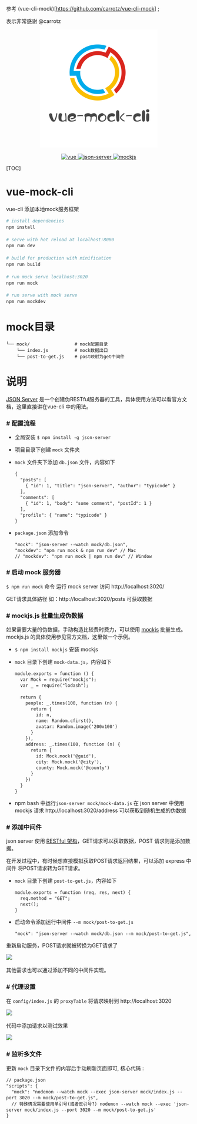 参考 (vue-cli-mock)[https://github.com/carrotz/vue-cli-mock] ;

表示非常感谢 @carrotz

<p align="center">
  <img width="320" src="./readme-logo.png" title="vue-mock-cli" alt="vue-mock-cli">
</p>

<p align="center">
  <a href="https://github.com/vuejs/vue">
    <img src="https://img.shields.io/badge/vue-2.6.10-brightgreen.svg" alt="vue">
  </a>
  <a href="https://github.com/typicode/json-server">
    <img src="https://img.shields.io/badge/jsonserver-0.14.2-brightgreen.svg" alt="json-server">
  </a>
  <a href="http://mockjs.com">
    <img src="https://img.shields.io/badge/MockJs-1.0.1-brightgreen.svg" alt="mockjs">
  </a>
<!-- 
  <a href="https://github.com/ElemeFE/element">
    <img src="https://img.shields.io/badge/element--ui-2.7.0-brightgreen.svg" alt="element-ui">
  </a>
  <a href="https://travis-ci.org/PanJiaChen/vue-element-admin" rel="nofollow">
    <img src="https://travis-ci.org/PanJiaChen/vue-element-admin.svg?branch=master" alt="Build Status">
  </a>
  <a href="https://github.com/PanJiaChen/vue-element-admin/blob/master/LICENSE">
    <img src="https://img.shields.io/github/license/mashape/apistatus.svg" alt="license">
  </a>
  <a href="https://github.com/PanJiaChen/vue-element-admin/releases">
    <img src="https://img.shields.io/github/release/PanJiaChen/vue-element-admin.svg" alt="GitHub release">
  </a>
  <a href="https://gitter.im/vue-element-admin/discuss">
    <img src="https://badges.gitter.im/Join%20Chat.svg" alt="gitter">
  </a>
  <a href="https://panjiachen.gitee.io/vue-element-admin-site/zh/donate">
    <img src="https://img.shields.io/badge/%24-donate-ff69b4.svg" alt="donate">
  </a>
   -->
</p>


[TOC]

# vue-mock-cli
vue-cli 添加本地mock服务框架

``` bash
# install dependencies
npm install

# serve with hot reload at localhost:8080
npm run dev

# build for production with minification
npm run build

# run mock serve localhost:3020
npm run mock

# run serve with mock serve
npm run mockdev
```

# mock目录
```
└── mock/                 # mock配置目录
    └── index.js          # mock数据出口
    └── post-to-get.js    # post映射为get中间件
```

# 说明
[JSON Server](https://github.com/typicode/json-server) 是一个创建伪RESTful服务器的工具，具体使用方法可以看官方文档，这里直接讲在vue-cli 中的用法。


### \# 配置流程
- 全局安装 ``$ npm install -g json-server``
- 项目目录下创建 ``mock`` 文件夹
- ``mock`` 文件夹下添加 ``db.json`` 文件，内容如下

  ```
  {
    "posts": [
      { "id": 1, "title": "json-server", "author": "typicode" }
    ],
    "comments": [
      { "id": 1, "body": "some comment", "postId": 1 }
    ],
    "profile": { "name": "typicode" }
  }
  ```

- ``package.json`` 添加命令
  ```
  "mock": "json-server --watch mock/db.json",
  "mockdev": "npm run mock & npm run dev" // Mac
  // "mockdev": "npm run mock | npm run dev" // Window
  ```


### \# 启动 mock 服务器

``$ npm run mock`` 命令 运行 mock server
访问 http://localhost:3020/

GET请求具体路径 如：http://localhost:3020/posts 可获取数据


### \# mockjs.js 批量生成伪数据

如果需要大量的伪数据，手动构造比较费时费力，可以使用 [mockjs](http://mockjs.com/examples.html) 批量生成。mockjs.js 的具体使用参见官方文档，这里做一个示例。

- ``$ npm install mockjs`` 安装 mockjs

-  ``mock`` 目录下创建 ``mock-data.js``，内容如下
    ```
    module.exports = function () {
      var Mock = require("mockjs");
      var _ = require("lodash");

      return {
        people: _.times(100, function (n) {
          return {
            id: n,
            name: Random.cfirst(),
            avatar: Random.image('200x100')
          }
        }),
        address: _.times(100, function (n) {
          return {
            id: Mock.mock('@guid'),
            city: Mock.mock('@city'),
            county: Mock.mock('@county')
          }
        })
      }
    }
    ```

- npm bash 中运行`json-server mock/mock-data.js` 在 json server 中使用 mockjs
请求 http://localhost:3020/address 可以获取到随机生成的伪数据


### \# 添加中间件

json server 使用 [RESTful 架构](http://www.ruanyifeng.com/blog/2011/09/restful)，GET请求可以获取数据，POST 请求则是添加数据。

在开发过程中，有时候想直接模拟获取POST请求返回结果，可以添加 express 中间件 将POST请求转为GET请求。

- ``mock`` 目录下创建 ``post-to-get.js``，内容如下
  ```
  module.exports = function (req, res, next) {
    req.method = "GET";
    next();
  }
  ```
- 启动命令添加运行中间件 ``--m mock/post-to-get.js``
  ```
  "mock": "json-server --watch mock/db.json --m mock/post-to-get.js",
  ```

重新启动服务，POST请求就被转换为GET请求了

![](http://upload-images.jianshu.io/upload_images/1651860-d62321826379a90a.png?imageMogr2/auto-orient/strip%7CimageView2/2/w/1240)

其他需求也可以通过添加不同的中间件实现。

### \# 代理设置
在 ``config/index.js`` 的 ``proxyTable`` 将请求映射到 http://localhost:3020

![](http://upload-images.jianshu.io/upload_images/1651860-1629801bae740557.png?imageMogr2/auto-orient/strip%7CimageView2/2/w/1240)

代码中添加请求以测试效果

![](http://upload-images.jianshu.io/upload_images/1651860-0206a52db3368cfc.png?imageMogr2/auto-orient/strip%7CimageView2/2/w/1240)



### \# 监听多文件

更新 `mock` 目录下文件的内容后手动刷新页面即可, 核心代码 : 
```
// package.json
"scripts": {
  "mock": "nodemon --watch mock --exec json-server mock/index.js --port 3020 --m mock/post-to-get.js",
  // 特殊情况需要使用单引号(或者反引号?) nodemon --watch mock --exec 'json-server mock/index.js --port 3020 --m mock/post-to-get.js'
}
```